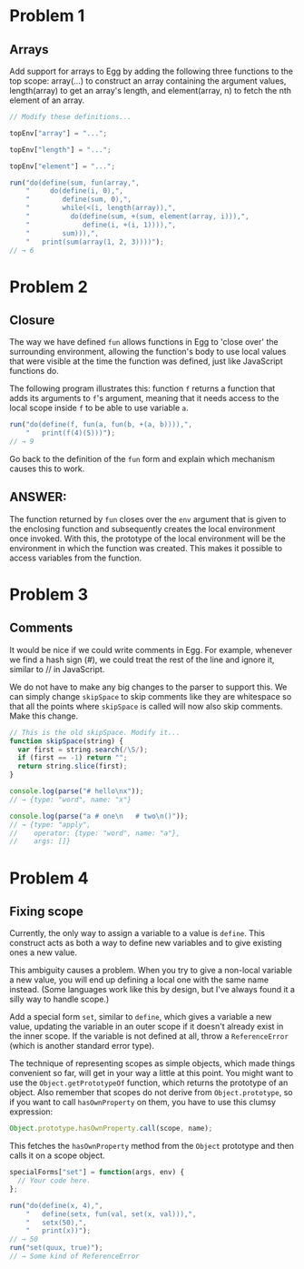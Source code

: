 # Problem 1
## Arrays

Add support for arrays to Egg by adding the following three functions to the top scope: array(...) to construct an array containing the argument values, length(array) to get an array's length, and element(array, n) to fetch the nth element of an array.

```javascript
// Modify these definitions...

topEnv["array"] = "...";

topEnv["length"] = "...";

topEnv["element"] = "...";

run("do(define(sum, fun(array,",
    "     do(define(i, 0),",
    "        define(sum, 0),",
    "        while(<(i, length(array)),",
    "          do(define(sum, +(sum, element(array, i))),",
    "             define(i, +(i, 1)))),",
    "        sum))),",
    "   print(sum(array(1, 2, 3))))");
// → 6
```

# Problem 2
## Closure

The way we have defined ```fun``` allows functions in Egg to 'close over' the surrounding environment, allowing the function's body to use local values that were visible at the time the function was defined, just like JavaScript functions do.

The following program illustrates this: function ```f``` returns a function that adds its arguments to ```f```'s argument, meaning that it needs access to the local scope inside ```f``` to be able to use variable ```a```.

```javascript
run("do(define(f, fun(a, fun(b, +(a, b)))),",
    "   print(f(4)(5)))");
// → 9
```

Go back to the definition of the ```fun``` form and explain which mechanism causes this to work.

## **ANSWER:**

The function returned by ```fun``` closes over the ```env``` argument that is given to the enclosing function and subsequently creates the local environment once invoked. With this, the prototype of  the local environment will be the environment in which the function was created. This makes it possible to access variables from the function.

# Problem 3
## Comments

It would be nice if we could write comments in Egg. For example, whenever we find a hash sign (#), we could treat the rest of the line and ignore it, similar to // in JavaScript.

We do not have to make any big changes to the parser to support this. We can simply change ```skipSpace``` to skip comments like they are whitespace so that all the points where ```skipSpace``` is called will now also skip comments. Make this change.

```javascript
// This is the old skipSpace. Modify it...
function skipSpace(string) {
  var first = string.search(/\S/);
  if (first == -1) return "";
  return string.slice(first);
}

console.log(parse("# hello\nx"));
// → {type: "word", name: "x"}

console.log(parse("a # one\n   # two\n()"));
// → {type: "apply",
//    operator: {type: "word", name: "a"},
//    args: []}
```

# Problem 4
## Fixing scope

Currently, the only way to assign a variable to a value is ```define```. This construct acts as both a way to define new variables and to give existing ones a new value.

This ambiguity causes a problem. When you try to give a non-local variable a new value, you will end up defining a local one with the same name instead. (Some languages work like this by design, but I've always found it a silly way to handle scope.)

Add a special form ```set```, similar to ```define```, which gives a variable a new value, updating the variable in an outer scope if it doesn't already exist in the inner scope. If the variable is not defined at all, throw a ```ReferenceError``` (which is another standard error type).

The technique of representing scopes as simple objects, which made things convenient so far, will get in your way a little at this point. You might want to use the ```Object.getPrototypeOf``` function, which returns the prototype of an object. Also remember that scopes do not derive from ```Object.prototype```, so if you want to call ```hasOwnProperty``` on them, you have to use this clumsy expression: 

```javascript
Object.prototype.hasOwnProperty.call(scope, name);
```

This fetches the ```hasOwnProperty``` method from the ```Object``` prototype and then calls it on a scope object.

```javascript
specialForms["set"] = function(args, env) {
  // Your code here.
};

run("do(define(x, 4),",
    "   define(setx, fun(val, set(x, val))),",
    "   setx(50),",
    "   print(x))");
// → 50
run("set(quux, true)");
// → Some kind of ReferenceError
```